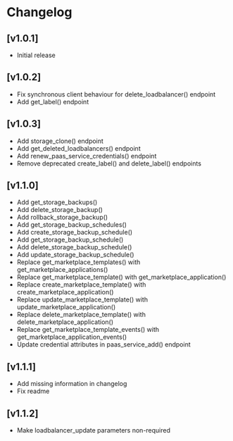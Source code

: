 # Changelog

## [v1.0.1] 

- Initial release

## [v1.0.2] 

- Fix synchronous client behaviour for delete_loadbalancer() endpoint
- Add get_label() endpoint

## [v1.0.3] 

- Add storage_clone() endpoint
- Add get_deleted_loadbalancers() endpoint
- Add renew_paas_service_credentials() endpoint
- Remove deprecated create_label() and delete_label() endpoints

## [v1.1.0] 

- Add get_storage_backups()
- Add delete_storage_backup()
- Add rollback_storage_backup()
- Add get_storage_backup_schedules()
- Add create_storage_backup_schedule()
- Add get_storage_backup_schedule()
- Add delete_storage_backup_schedule()
- Add update_storage_backup_schedule()
- Replace get_marketplace_templates() with get_marketplace_applications()
- Replace get_marketplace_template() with get_marketplace_application()
- Replace create_marketplace_template() with create_marketplace_application()
- Replace update_marketplace_template() with update_marketplace_application()
- Replace delete_marketplace_template() with delete_marketplace_application()
- Replace get_marketplace_template_events() with get_marketplace_application_events()
- Update credential attributes in paas_service_add() endpoint

## [v1.1.1] 

- Add missing information in changelog
- Fix readme

## [v1.1.2] 

- Make loadbalancer_update parameters non-required
